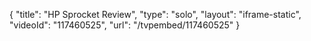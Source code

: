 {
    "title": "HP Sprocket Review",
    "type": "solo",
    "layout": "iframe-static",
    "videoId": "117460525",
    "url": "\/tvpembed\/117460525"
}
